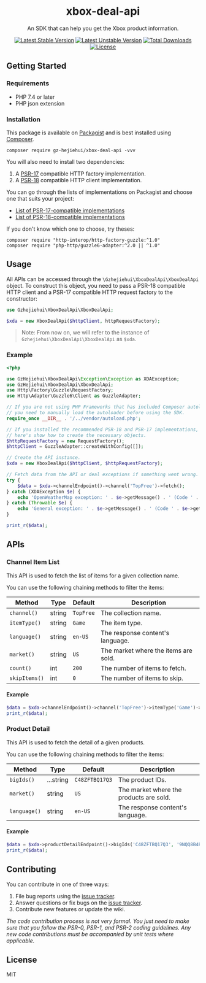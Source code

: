 <h1 align="center"> xbox-deal-api </h1>

<p align="center"> An SDK that can help you get the Xbox product information.</p>

<p align="center">
<a href="https://packagist.org/packages/gz-hejiehui/xbox-deal-api"><img src="https://poser.pugx.org/gz-hejiehui/xbox-deal-api/v/stable.svg" alt="Latest Stable Version"></a>
<a href="https://packagist.org/packages/gz-hejiehui/xbox-deal-api"><img src="https://poser.pugx.org/gz-hejiehui/xbox-deal-api/v/unstable.svg" alt="Latest Unstable Version"></a>
<a href="https://packagist.org/packages/gz-hejiehui/xbox-deal-api"><img src="https://poser.pugx.org/gz-hejiehui/xbox-deal-api/downloads" alt="Total Downloads"></a>
<a href="https://packagist.org/packages/gz-hejiehui/xbox-deal-api"><img src="https://poser.pugx.org/gz-hejiehui/xbox-deal-api/license" alt="License"></a>
</p>

## Getting Started

### Requirements

- PHP 7.4 or later
- PHP json extension

### Installation

This package is available on [Packagist](https://packagist.org/packages/gz-hejiehui/xbox-deal-api) and is best installed
using [Composer](http://getcomposer.org/).

```shell
composer require gz-hejiehui/xbox-deal-api -vvv
```

You will also need to install two dependencies:

1. A [PSR-17](https://www.php-fig.org/psr/psr-17/) compatible HTTP factory implementation.
2. A [PSR-18](https://www.php-fig.org/psr/psr-18/) compatible HTTP client implementation.

You can go through the lists of implementations on Packagist and choose one that suits your project:

- [List of PSR-17-compatible implementations](https://packagist.org/packages/php-http/http-message-implementations)
- [List of PSR-18-compatible implementations](https://packagist.org/packages/php-http/http-client-implementations)

If you don't know which one to choose, try theses:

```shell
composer require "http-interop/http-factory-guzzle:^1.0" 
composer require "php-http/guzzle6-adapter:^2.0 || ^1.0"
```

## Usage

All APIs can be accessed through the `\Gzhejiehui\XboxDealApi\XboxDealApi` object. To construct this object, you need to
pass a PSR-18 compatible HTTP client and a PSR-17 compatible HTTP request factory to the constructor:

```php
use Gzhejiehui\XboxDealApi\XboxDealApi;

$xda = new XboxDealApi($httpClient, httpRequestFactory);
```

> Note: From now on, we will refer to the instance of `Gzhejiehui\XboxDealApi\XboxDealApi` as `$xda`.

### Example

```php
<?php

use GzHejiehui\XboxDealApi\Exception\Exception as XDAException;
use GzHejiehui\XboxDealApi\XboxDealApi;
use Http\Factory\Guzzle\RequestFactory;
use Http\Adapter\Guzzle6\Client as GuzzleAdapter;

// If you are not using PHP Frameworks that has included Composer autoloader, 
// you need to manually load the autoloader before using the SDK.
require_once __DIR__ . '/../vendor/autoload.php';

// If you installed the recommended PSR-18 and PSR-17 implementations, 
// here's show how to create the necessary objects.
$httpRequestFactory = new RequestFactory();
$httpClient = GuzzleAdapter::createWithConfig([]);

// Create the API instance.
$xda = new XboxDealApi($httpClient, $httpRequestFactory);

// Fetch data from the API or deal exceptions if something went wrong.
try {
    $data = $xda->channelEndpoint()->channel('TopFree')->fetch();
} catch (XDAException $e) {
    echo 'OpenWeatherMap exception: ' . $e->getMessage() . ' (Code ' . $e->getCode() . ').';
} catch (Throwable $e) {
    echo 'General exception: ' . $e->getMessage() . ' (Code ' . $e->getCode() . ').';
}

print_r($data);
```

## APIs

### Channel Item List

This API is used to fetch the list of items for a given collection name.

You can use the following chaining methods to filter the items:

| Method | Type | Default | Description |
| ------ | ----------- | ----------- | ----------- |
| `channel()` | string | `TopFree` | The collection name. |
| `itemType()` | string | `Game` | The item type. |
| `language()` | string | `en-US` | The response content's language. |
| `market()` | string | `US` | The market where the items are sold. |
| `count()` | int | `200` | The number of items to fetch. |
| `skipItems()` | int | `0` | The number of items to skip. |

#### Example

```php
$data = $xda->channelEndpoint()->channel('TopFree')->itemType('Game')->fetch();
print_r($data);
```

### Product Detail

This API is used to fetch the detail of a given products.

You can use the following chaining methods to filter the items:

| Method | Type | Default | Description |
| ------ | ----------- | ----------- | ----------- |
| `bigIds()` | ...string | `C48ZFTBQ17Q3` | The product IDs. |
| `market()` | string | `US` | The market where the products are sold. |
| `language()` | string | `en-US` | The response content's language. |

#### Example

```php
$data = $xda->productDetailEndpoint()->bigIds('C48ZFTBQ17Q3', '9NQQ8B4PJR25')->language('zh-HK')->fetch();
print_r($data);
```

## Contributing

You can contribute in one of three ways:

1. File bug reports using the [issue tracker](https://github.com/gz-hejiehui/xbox-deal-api/issues).
2. Answer questions or fix bugs on the [issue tracker](https://github.com/gz-hejiehui/xbox-deal-api/issues).
3. Contribute new features or update the wiki.

_The code contribution process is not very formal. You just need to make sure that you follow the PSR-0, PSR-1, and
PSR-2 coding guidelines. Any new code contributions must be accompanied by unit tests where applicable._

## License

MIT
